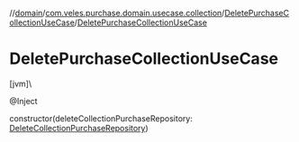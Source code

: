 //[domain](../../../index.md)/[com.veles.purchase.domain.usecase.collection](../index.md)/[DeletePurchaseCollectionUseCase](index.md)/[DeletePurchaseCollectionUseCase](-delete-purchase-collection-use-case.md)

# DeletePurchaseCollectionUseCase

[jvm]\

@Inject

constructor(deleteCollectionPurchaseRepository: [DeleteCollectionPurchaseRepository](../../com.veles.purchase.domain.repository.collection/-delete-collection-purchase-repository/index.md))

